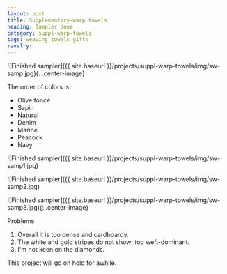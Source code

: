 ```yaml
---
layout: post
title: Supplementary-warp towels
heading: Sampler done
category: suppl-warp-towels
tags: weaving towels gifts
ravelry:
---
```


![Finished sampler]({{ site.baseurl }}/projects/suppl-warp-towels/img/sw-samp.jpg){: .center-image}

The order of colors is:
* Olive foncé
* Sapin
* Natural
* Denim
* Marine
* Peacock
* Navy

![Finished sampler]({{ site.baseurl }}/projects/suppl-warp-towels/img/sw-samp1.jpg)

![Finished sampler]({{ site.baseurl }}/projects/suppl-warp-towels/img/sw-samp2.jpg)

![Finished sampler]({{ site.baseurl }}/projects/suppl-warp-towels/img/sw-samp3.jpg){: .center-image}

Problems
1. Overall it is too dense and cardboardy.
2. The white and gold stripes do not show; too weft-dominant.
3. I'm not keen on the diamonds.

This project will go on hold for awhile.